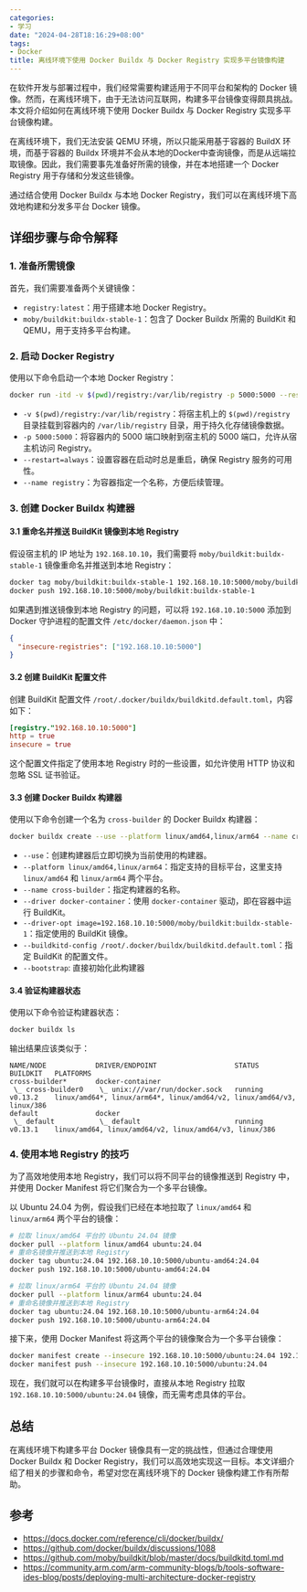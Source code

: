```yaml
---
categories:
- 学习
date: "2024-04-28T18:16:29+08:00"
tags:
- Docker
title: 离线环境下使用 Docker Buildx 与 Docker Registry 实现多平台镜像构建
---
```


在软件开发与部署过程中，我们经常需要构建适用于不同平台和架构的 Docker 镜像。然而，在离线环境下，由于无法访问互联网，构建多平台镜像变得颇具挑战。本文将介绍如何在离线环境下使用 Docker Buildx 与 Docker Registry 实现多平台镜像构建。

在离线环境下，我们无法安装 QEMU 环境，所以只能采用基于容器的 BuildX 环境，而基于容器的 Buildx 环境并不会从本地的Docker中查询镜像，而是从远端拉取镜像。因此，我们需要事先准备好所需的镜像，并在本地搭建一个 Docker Registry 用于存储和分发这些镜像。

通过结合使用 Docker Buildx 与本地 Docker Registry，我们可以在离线环境下高效地构建和分发多平台 Docker 镜像。

## 详细步骤与命令解释

### 1. 准备所需镜像

首先，我们需要准备两个关键镜像：

- `registry:latest`：用于搭建本地 Docker Registry。
- `moby/buildkit:buildx-stable-1`：包含了 Docker Buildx 所需的 BuildKit 和 QEMU，用于支持多平台构建。

### 2. 启动 Docker Registry

使用以下命令启动一个本地 Docker Registry：

```bash
docker run -itd -v $(pwd)/registry:/var/lib/registry -p 5000:5000 --restart=always --name registry registry:latest
```

- `-v $(pwd)/registry:/var/lib/registry`：将宿主机上的 `$(pwd)/registry` 目录挂载到容器内的 `/var/lib/registry` 目录，用于持久化存储镜像数据。
- `-p 5000:5000`：将容器内的 5000 端口映射到宿主机的 5000 端口，允许从宿主机访问 Registry。
- `--restart=always`：设置容器在启动时总是重启，确保 Registry 服务的可用性。
- `--name registry`：为容器指定一个名称，方便后续管理。

### 3. 创建 Docker Buildx 构建器

#### 3.1 重命名并推送 BuildKit 镜像到本地 Registry

假设宿主机的 IP 地址为 `192.168.10.10`，我们需要将 `moby/buildkit:buildx-stable-1` 镜像重命名并推送到本地 Registry：

```bash
docker tag moby/buildkit:buildx-stable-1 192.168.10.10:5000/moby/buildkit:buildx-stable-1
docker push 192.168.10.10:5000/moby/buildkit:buildx-stable-1
```

如果遇到推送镜像到本地 Registry 的问题，可以将 `192.168.10.10:5000` 添加到 Docker 守护进程的配置文件 `/etc/docker/daemon.json` 中：

```json
{
  "insecure-registries": ["192.168.10.10:5000"]
}
```

#### 3.2 创建 BuildKit 配置文件

创建 BuildKit 配置文件 `/root/.docker/buildx/buildkitd.default.toml`，内容如下：

```toml
[registry."192.168.10.10:5000"]
http = true
insecure = true
```

这个配置文件指定了使用本地 Registry 时的一些设置，如允许使用 HTTP 协议和忽略 SSL 证书验证。

#### 3.3 创建 Docker Buildx 构建器

使用以下命令创建一个名为 `cross-builder` 的 Docker Buildx 构建器：

```bash
docker buildx create --use --platform linux/amd64,linux/arm64 --name cross-builder --driver docker-container --driver-opt image=192.168.10.10:5000/moby/buildkit:buildx-stable-1 --buildkitd-config ~/.docker/buildx/buildkitd.default.toml --bootstrap
```

- `--use`：创建构建器后立即切换为当前使用的构建器。
- `--platform linux/amd64,linux/arm64`：指定支持的目标平台，这里支持 `linux/amd64` 和 `linux/arm64` 两个平台。
- `--name cross-builder`：指定构建器的名称。
- `--driver docker-container`：使用 `docker-container` 驱动，即在容器中运行 BuildKit。
- `--driver-opt image=192.168.10.10:5000/moby/buildkit:buildx-stable-1`：指定使用的 BuildKit 镜像。
- `--buildkitd-config /root/.docker/buildx/buildkitd.default.toml`：指定 BuildKit 的配置文件。
- `--bootstrap`: 直接初始化此构建器

#### 3.4 验证构建器状态

使用以下命令验证构建器状态：

```bash
docker buildx ls
```

输出结果应该类似于：

```
NAME/NODE            DRIVER/ENDPOINT                   STATUS    BUILDKIT   PLATFORMS
cross-builder*       docker-container
 \_ cross-builder0    \_ unix:///var/run/docker.sock   running   v0.13.2    linux/amd64*, linux/arm64*, linux/amd64/v2, linux/amd64/v3, linux/386
default              docker
 \_ default           \_ default                       running   v0.13.1    linux/amd64, linux/amd64/v2, linux/amd64/v3, linux/386
```

### 4. 使用本地 Registry 的技巧

为了高效地使用本地 Registry，我们可以将不同平台的镜像推送到 Registry 中，并使用 Docker Manifest 将它们聚合为一个多平台镜像。

以 Ubuntu 24.04 为例，假设我们已经在本地拉取了 `linux/amd64` 和 `linux/arm64` 两个平台的镜像：

```bash
# 拉取 linux/amd64 平台的 Ubuntu 24.04 镜像
docker pull --platform linux/amd64 ubuntu:24.04
# 重命名镜像并推送到本地 Registry
docker tag ubuntu:24.04 192.168.10.10:5000/ubuntu-amd64:24.04
docker push 192.168.10.10:5000/ubuntu-amd64:24.04

# 拉取 linux/arm64 平台的 Ubuntu 24.04 镜像
docker pull --platform linux/arm64 ubuntu:24.04
# 重命名镜像并推送到本地 Registry
docker tag ubuntu:24.04 192.168.10.10:5000/ubuntu-arm64:24.04
docker push 192.168.10.10:5000/ubuntu-arm64:24.04
```

接下来，使用 Docker Manifest 将这两个平台的镜像聚合为一个多平台镜像：

```bash
docker manifest create --insecure 192.168.10.10:5000/ubuntu:24.04 192.168.10.10:5000/ubuntu-amd64:24.04 192.168.10.10:5000/ubuntu-arm64:24.04
docker manifest push --insecure 192.168.10.10:5000/ubuntu:24.04
```

现在，我们就可以在构建多平台镜像时，直接从本地 Registry 拉取 `192.168.10.10:5000/ubuntu:24.04` 镜像，而无需考虑具体的平台。

## 总结

在离线环境下构建多平台 Docker 镜像具有一定的挑战性，但通过合理使用 Docker Buildx 和 Docker Registry，我们可以高效地实现这一目标。本文详细介绍了相关的步骤和命令，希望对您在离线环境下的 Docker 镜像构建工作有所帮助。

## 参考

- <https://docs.docker.com/reference/cli/docker/buildx/>
- <https://github.com/docker/buildx/discussions/1088>
- <https://github.com/moby/buildkit/blob/master/docs/buildkitd.toml.md>
- <https://community.arm.com/arm-community-blogs/b/tools-software-ides-blog/posts/deploying-multi-architecture-docker-registry>